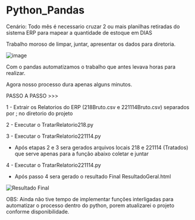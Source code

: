 # Python_Pandas

Cenário: Todo mês é necessario cruzar 2 ou mais planilhas retiradas do sistema ERP para mapear a quantidade de estoque em DIAS

Trabalho moroso de limpar, juntar, apresentar os dados para diretoria.

![image](https://user-images.githubusercontent.com/64210900/156970757-eb0665e1-bb11-48fc-8395-e26cc0a07e36.png)


Com o pandas automatizamos o trabalho que antes levava horas para realizar.

Agora nosso processo dura apenas alguns minutos.


PASSO A PASSO >>>

1 - Extrair os Relatorios do ERP (218Bruto.csv e 221114Bruto.csv) separados por ; no diretorio do projeto

2 - Executar o TratarRelatorio218.py

3 - Executar o TratarRelatorio221114.py

* Após etapas 2 e 3 sera gerados arquivos locais 218 e 221114 (Tratados) que serve apenas para a função abaixo coletar e juntar

4 - Executar o TratarRelatorio221114.py

* Após passo 4 sera gerado o resultado Final ResultadoGeral.html

![Resultado Final](https://user-images.githubusercontent.com/64210900/156970211-75bb0576-e2b1-4f17-a6f1-6f655fbb9400.PNG)


OBS: Ainda não tive tempo de implementar funções interligadas para automatizar o processo dentro do python, porem atualizarei o projeto conforme disponibilidade.
